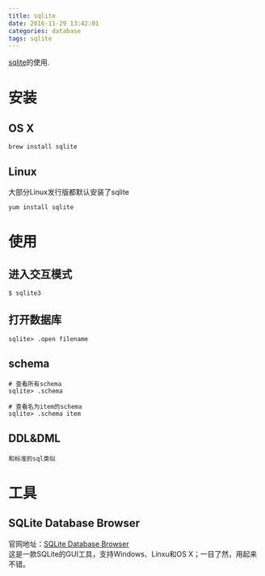 ```yaml
---
title: sqlite
date: 2016-11-29 13:42:01
categories: database
tags: sqlite
---
```


[sqlite](https://sqlite.org)的使用.

<!-- more -->


# 安装
## OS X
```
brew install sqlite
```

## Linux
大部分Linux发行版都默认安装了sqlite  
```
yum install sqlite
```

# 使用
## 进入交互模式
```
$ sqlite3
```

## 打开数据库
```
sqlite> .open filename
```
## schema
```
# 查看所有schema
sqlite> .schema

# 查看名为item的schema
sqlite> .schema item
```
## DDL&DML
```
和标准的sql类似
```
# 工具
## SQLite Database Browser
官网地址：[SQLite Database Browser](http://sqlitebrowser.org)  
这是一款SQLite的GUI工具，支持Windows、Linxu和OS X；一目了然，用起来不错。







